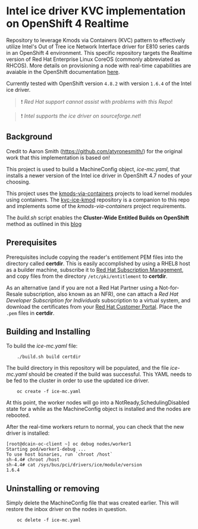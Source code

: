 # Intel ice driver KVC implementation on OpenShift 4 Realtime
Repository to leverage Kmods via Containers (KVC) pattern to effectively utilize Intel's Out of Tree ice Network Interface driver for E810 series cards in an OpenShift 4 environment.  This specific repository targets the Realtime version of Red Hat Enterprise Linux CoreOS (commonly abbreviated as RHCOS).  More details on provisioning a node with real-time capabilities are avaiable in the OpenShift documentation [here](https://docs.openshift.com/container-platform/4.7/scalability_and_performance/cnf-performance-addon-operator-for-low-latency-nodes.html#performance-addon-operator-provisioning-worker-with-real-time-capabilities_cnf-master).

Currently tested with OpenShift version `4.8.2` with version `1.6.4` of the Intel ice driver.

> :heavy_exclamation_mark: *Red Hat support cannot assist with problems with this Repo*!

> :heavy_exclamation_mark: *Intel supports the ice driver on sourceforge.net*!

## Background

Credit to Aaron Smith (https://github.com/atyronesmith/) for the original work that this implementation is based on!

This project is used to build a MachineConfig object, *ice-mc.yaml*, that installs a newer version of the Intel ice driver in OpenShift 4.7 nodes of your choosing.

This project uses the [kmods-via-containers](https://github.com/openshift-psap/kmods-via-containers) projects to load kernel modules using containers.  The [kvc-ice-kmod](https://github.com/novacain1/kvc-ice-kmod) repository is a companion to this repo and implements some of the *kmods-via-containers* project requirements.

The *build.sh* script enables the **Cluster-Wide Entitled Builds on OpenShift** method as outlined in this [blog](https://www.openshift.com/blog/how-to-use-entitled-image-builds-to-build-drivercontainers-with-ubi-on-openshift)

## Prerequisites

Prerequisites include copying the reader's entitlement PEM files into the directory called **certdir**.  This is easily accomplished by using a RHEL8 host as a builder machine, subscribe it to [Red Hat Subscription Management](https://access.redhat.com/solutions/253273), and copy files from the directory `/etc/pki/entitlement` to **certdir**.

As an alternative (and if you are not a Red Hat Partner using a Not-for-Resale subscription, also known as an NFR), one can attach a *Red Hat Developer Subscription for Individuals* subscription to a virtual system, and download the certificates from your [Red Hat Customer Portal](access.redhat.com).  Place the `.pem` files in **certdir**.

## Building and Installing

To build the *ice-mc.yaml* file:

```Shell
    ./build.sh build certdir
```

The build directory in this repository will be populated, and the file *ice-mc.yaml* should be created if the build was successful.  This YAML needs to be fed to the cluster in order to use the updated ice driver.

```Shell
    oc create -f ice-mc.yaml
```

At this point, the worker nodes will go into a NotReady,SchedulingDisabled state for a while as the MachineConfig object is installed and the nodes are rebooted.

After the real-time workers return to normal, you can check that the new driver is installed:

    [root@dcain-oc-client ~] oc debug nodes/worker1
    Starting pod/worker1-debug ...
    To use host binaries, run `chroot /host`
    sh-4.4# chroot /host
    sh-4.4# cat /sys/bus/pci/drivers/ice/module/version
    1.6.4

## Uninstalling or removing
Simply delete the MachineConfig file that was created earlier.  This will restore the inbox driver on the nodes in question.

```Shell
    oc delete -f ice-mc.yaml
```
